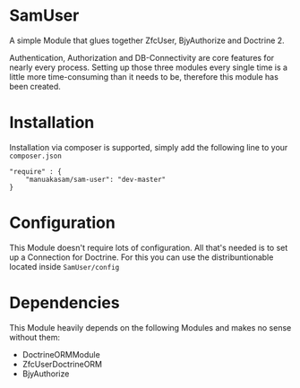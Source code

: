 SamUser
=======

A simple Module that glues together ZfcUser, BjyAuthorize and Doctrine 2.

Authentication, Authorization and DB-Connectivity are core features for nearly every process. Setting up those three modules every single time is a little more time-consuming than it needs to be, therefore this module has been created.

Installation
============

Installation via composer is supported, simply add the following line to your ```composer.json```
```
"require" : {
    "manuakasam/sam-user": "dev-master"
}
```

Configuration
=============

This Module doesn't require lots of configuration. All that's needed is to set up a Connection for Doctrine. For this you can use the distribuntionable located inside ```SamUser/config```

Dependencies
============

This Module heavily depends on the following Modules and makes no sense without them:

 - DoctrineORMModule
 - ZfcUserDoctrineORM
 - BjyAuthorize
